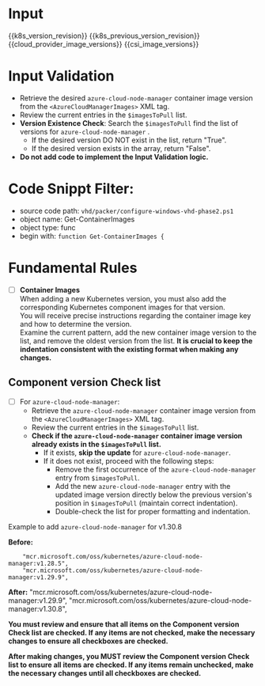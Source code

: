 

# Input 
<KubernetesVersion>{{k8s_version_revision}}</KubernetesVersion>
<KubernetesPreviousVersion>{{k8s_previous_version_revision}}</KubernetesPreviousVersion>
<AzureCloudManagerImages>{{cloud_provider_image_versions}}</AzureCloudManagerImages>
<CSIImages>{{csi_image_versions}}</CSIImages>

# Input Validation
  - Retrieve the desired `azure-cloud-node-manager` container image version from the `<AzureCloudManagerImages>` XML tag.
  - Review the current entries in the `$imagesToPull` list.
  - **Version Existence Check**: Search the `$imagesToPull` find the list of versions for `azure-cloud-node-manager` . 
    - If the desired version DO NOT exist in the list, return "True".
    - If the desired version exists in the array, return "False". 
  - **Do not add code to implement the Input Validation logic.**
      
# Code Snippt Filter:
   - source code path: `vhd/packer/configure-windows-vhd-phase2.ps1`
   - object name: Get-ContainerImages
   - object type: func
   - begin with: `function Get-ContainerImages {`


# Fundamental Rules

- [ ] **Container Images**  
      When adding a new Kubernetes version, you must also add the corresponding Kubernetes component images for that version.  
      You will receive precise instructions regarding the container image key and how to determine the version.  
      Examine the current pattern, add the new container image version to the list, and remove the oldest version from the list.
      **It is crucial to keep the indentation consistent with the existing format when making any changes.**

## Component version Check list
- [ ] For `azure-cloud-node-manager`:
  - Retrieve the `azure-cloud-node-manager` container image version from the `<AzureCloudManagerImages>` XML tag.
  - Review the current entries in the `$imagesToPull` list.
  - **Check if the `azure-cloud-node-manager` container image version already exists in the `$imagesToPull` list.**
    - If it exists, **skip the update** for `azure-cloud-node-manager`.
    - If it does not exist, proceed with the following steps:
      - Remove the first occurrence of the `azure-cloud-node-manager` entry from `$imagesToPull`.
      - Add the new `azure-cloud-node-manager` entry with the updated image version directly below the previous version's position in `$imagesToPull` (maintain correct indentation).
      - Double-check the list for proper formatting and indentation.

Example to add `azure-cloud-node-manager` for v1.30.8

**Before:**

        "mcr.microsoft.com/oss/kubernetes/azure-cloud-node-manager:v1.28.5",
        "mcr.microsoft.com/oss/kubernetes/azure-cloud-node-manager:v1.29.9",
**After:**
        "mcr.microsoft.com/oss/kubernetes/azure-cloud-node-manager:v1.29.9",
        "mcr.microsoft.com/oss/kubernetes/azure-cloud-node-manager:v1.30.8",

**You must review and ensure that all items on the **Component version Check list** are checked. If any items are not checked, make the necessary changes to ensure all checkboxes are checked.**


**After making changes, you MUST review the **Component version Check list** to ensure all items are checked. If any items remain unchecked, make the necessary changes until all checkboxes are checked.**

